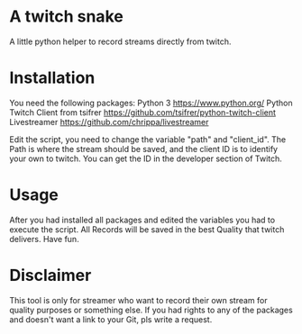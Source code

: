 # A twitch snake
A little python helper to record streams directly from twitch.

# Installation
You need the following packages:
Python 3 https://www.python.org/
Python Twitch Client from tsifrer https://github.com/tsifrer/python-twitch-client
Livestreamer https://github.com/chrippa/livestreamer

Edit the script, you need to change the variable "path" and "client_id". The Path is where the stream should be saved, and the client ID is to identify your own to twitch. You can get the ID in the developer section of Twitch.

# Usage
After you had installed all packages and edited the variables you had to execute the script. All Records will be saved in the best Quality that twitch delivers. Have fun.

# Disclaimer
This tool is only for streamer who want to record their own stream for quality purposes or something else. If you had rights to any of the packages and doesn't want a link to your Git, pls write a request.

